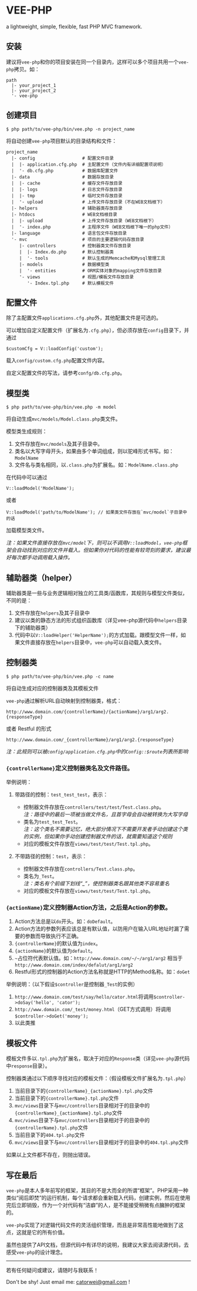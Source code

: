 VEE-PHP
=======

a lightweight, simple, flexible, fast PHP MVC framework.

安装
----
建议将`vee-php`和你的项目安装在同一个目录内，这样可以多个项目共用一个`vee-php`拷贝。如：

    path
      |- your_project_1
      |- your_project_2
      '- vee-php


创建项目
-------

    $ php path/to/vee-php/bin/vee.php -n project_name
    
将自动创建`vee-php`项目默认的目录结构和文件：

    project_name
      |- config                  # 配置文件目录
      |  |- application.cfg.php  # 主配置文件（文件内有详细配置项说明）
      |  '- db.cfg.php           # 数据库配置文件
      |- data                    # 数据存放目录
      |  |- cache                # 缓存文件存放目录
      |  |- logs                 # 日志文件存放目录
      |  |- tmp                  # 临时文件存放目录
      |  '- upload               # 上传文件存放目录（不在WEB文档根下）
      |- helpers                 # 辅助器类存放目录
      |- htdocs                  # WEB文档根目录
      |  |- upload               # 上传文件存放目录（WEB文档根下）
      |  '- index.php            # 主程序文件（WEB文档根下唯一的php文件）
      |- language                # 语言包文件存放目录
      '- mvc                     # 项目的主要逻辑代码存放目录
         |- controllers          # 控制器类文件存放目录
         |  |- Index.do.php      # 默认控制器类
         |  '- tools             # 默认生成的Memcache和Mysql管理工具
         |- models               # 数据模型类
         |  '- entities          # ORM实体对象的mapping文件存放目录
         '- views                # 视图/模板文件存放目录
            '- Index.tpl.php     # 默认模板文件


配置文件
-------

除了主配置文件`applications.cfg.php`外，其他配置文件是可选的。

可以增加自定义配置文件（扩展名为`.cfg.php`），但必须存放在`config`目录下，并通过

    $customCfg = V::loadConfig('custom');
    
载入`config/custom.cfg.php`配置文件内容。

自定义配置文件的写法，请参考`confg/db.cfg.php`。


模型类
-----

    $ php path/to/vee-php/bin/vee.php -m model

将自动生成`mvc/models/Model.class.php`类文件。

模型类生成规则：

1. 文件存放在`mvc/models`及其子目录中。
2. 类名以大写字母开头，如果由多个单词组成，则以驼峰形式书写。如：`ModelName`
3. 文件名与类名相同，以`.class.php`为扩展名。如：`ModelName.class.php`

在代码中可以通过

    V::loadModel('ModelName');
   
或者

    V::loadModel('path/to/ModelName'); // 如果类文件存放在`mvc/model`子目录中的话
    
加载模型类文件。

*注：如果文件直接存放在`mvc/model`下，则可以不调用`V::loadModel`，`vee-php`框架会自动找到对应的文件并载入。但如果你对代码的性能有较苛刻的要求，建议最好每次都手动调用载入操作。*


辅助器类（helper）
----------------

辅助器类是一些与业务逻辑相对独立的工具类/函数库，其规则与模型文件类似，不同的是：

1. 文件存放在`helpers`及其子目录中
2. 建议以类的静态方法的形式组织函数库（详见vee-php源代码中`helpers`目录下的辅助器类）
3. 代码中以`V::loadHelper('HelperName');`的方式加载。跟模型文件一样，如果文件直接存放在`helpers`目录中，`vee-php`可以自动载入类文件。


控制器类
-------

    $ php path/to/vee-php/bin/vee.php -c name

将自动生成对应的控制器类及其模板文件

`vee-php`通过解析URL自动映射到控制器类，格式：

    http://www.domain.com/{controllerName}/{actionName}/arg1/arg2.{responseType}
    
或者 Restful 的形式

    http://www.domain.com/_{controllerName}/arg1/arg2.{responseType}
    
*注：此规则可以被`config/application.cfg.php`中的`Config::$route`列表所影响*

### `{controllerName}`定义控制器类名及文件路径。

举例说明：

1. 带路径的控制：`test_test_test`，表示：
   - 控制器文件存放在`controllers/test/test/Test.class.php`。  
     *注：路径中的最后一项被当做文件名，且首字母会自动被转换为大写字母*
   - 类名为`test_test_Test`。  
     *注：这个类名不需要记忆，绝大部分情况下不需要开发者手动创建这个类的实例，但如果你手动创建控制器文件的话，就需要知道这个规则*
   - 对应的模板文件存放在`views/test/test/Test.tpl.php`。
   
2. 不带路径的控制：`test`，表示：
   - 控制器文件存放在`controllers/Test.class.php`。
   - 类名为`_Test`。  
     *注：类名有个前缀下划线“_”，使控制器类名跟其他类不容易重名*
   - 对应的模板文件存放在`views/test/test/Test.tpl.php`。

### `{actionName}`定义控制器Action方法，之后是Action的参数。

1. Action方法总是以`do`开头。如：`doDefault`。
2. Action方法的参数列表应该总是有默认值，以防用户在输入URL地址时漏了需要的参数而导致执行不正确。
3. `{controllerName}`的默认值为`index`。
4. `{actionName}`的默认值为`default`。
5. `~`占位符代表默认值。如：`http://www.domain.com/~/~/arg1/arg2` 相当于 `http://www.domain.com/index/defalut/arg1/arg2`
6. Restful形式的控制器的Action方法名称就是HTTP的Method名称。如：`doGet`

举例说明：（以下假设`$controller`是控制器`_Test`的实例）

1. `http://www.domain.com/test/say/hello/cator.html`将调用`$controller->doSay('hello', 'cator');`
2. `http://www.domain.com/_test/money.html`（GET方式调用）将调用`$controller->doGet('money');`
3. 以此类推

模板文件
-------

模板文件多以`.tpl.php`为扩展名，取决于对应的`Response`类（详见`vee-php`源代码中`response`目录）。

控制器类通过以下顺序寻找对应的模板文件：（假设模板文件扩展名为`.tpl.php`）

1. 当前目录下的`{controllerName}_{actionName}.tpl.php`文件
2. 当前目录下的`{controllerName}.tpl.php`文件
3. `mvc/views`目录下与`mvc/controllers`目录相对于的目录中的`{controllerName}_{actionName}.tpl.php`文件
4. `mvc/views`目录下与`mvc/controllers`目录相对于的目录中的`{controllerName}.tpl.php`文件
5. 当前目录下的`404.tpl.php`文件
6. `mvc/views`目录下与`mvc/controllers`目录相对于的目录中的`404.tpl.php`文件

如果以上文件都不存在，则抛出错误。


写在最后
-------

`vee-php`是本人多年前写的框架，其目的不是大而全的所谓“框架”。PHP采用一种类似“阅后即焚”的运行机制，每个请求都会重新载入代码，创建实例，然后在使用完后立即销毁，作为一个对代码有“洁癖”的人，是不能接受稍微有点臃肿的框架的。

`vee-php`实现了对逻辑代码文件的灵活组织管理，而且是非常高性能地做到了这点，这就是它的所有价值。

虽然也提供了API文档，但源代码中有详尽的说明，我建议大家去阅读源代码，去感受`vee-php`的设计理念。

- - - - -

若有任何疑问或建议，请随时与我联系！

Don't be shy! Just email me: <catorwei@gmail.com> !










